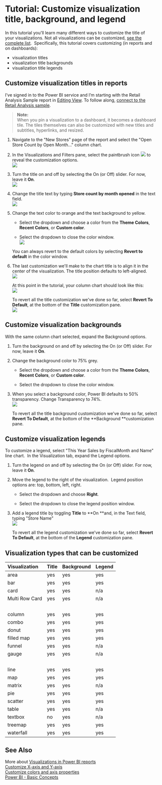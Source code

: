 ﻿<properties
   pageTitle="Tutorial: Customize visualization title, background, and legend"
   description="Tutorial: Customize visualization title, background, and legend"
   services="powerbi"
   documentationCenter=""
   authors="mihart"
   manager="mblythe"
   editor=""
   tags=""/>

<tags
   ms.service="powerbi"
   ms.devlang="NA"
   ms.topic="article"
   ms.tgt_pltfrm="NA"
   ms.workload="powerbi"
   ms.date="10/15/2015"
   ms.author="mihart"/>

# Tutorial: Customize visualization title, background, and legend  

In this tutorial you'll learn many different ways to customize the title of your visualizations. Not all visualizations can be customized, [see the complete list](#list).  Specifically, this tutorial covers customizing (in reports and on dashboards):  
-   visualization titles  
-   visualization title backgrounds  
-   visualization title legends

## Customize visualization titles in reports    
I’ve signed in to the Power BI service and I’m starting with the Retail Analysis Sample report in [Editing View](powerbi-service-interact-with-a-report-in-editing-view.md). To follow along, [connect to the Retail Analysis sample](powerbi-sample-downloads.md).

>**Note:**  
>When you pin a visualization to a dashboard, it becomes a dashboard tile.  The tiles themselves can also be customized with new titles and subtitles, hyperlinks, and resized.

1.  Navigate to the "New Stores" page of the report and select the "Open Store Count by Open Month..." column chart.

2.  In the Visualizations and Filters pane, select the paintbrush icon ![](media/powerbi-service-tutorial-customize-visualization-title-background-and-legend/paintbrush.png) to reveal the customization options.  
	![](media/powerbi-service-tutorial-customize-visualization-title-background-and-legend/customizefull.png)

3.  Turn the title on and off by selecting the On (or Off) slider. For now, leave it **On**.  
	![](media/powerbi-service-tutorial-customize-visualization-title-background-and-legend/onoffslider.png)

4.  Change the title text by typing **Store count by month opened** in the text field.  
	![](media/powerbi-service-tutorial-customize-visualization-title-background-and-legend/customizetext2.png)

5.  Change the text color to orange and the text background to yellow.

	-   Select the dropdown and choose a color from the **Theme Colors**, **Recent Colors**, or **Custom color**.

	-   Select the dropdown to close the color window.  
	![](media/powerbi-service-tutorial-customize-visualization-title-background-and-legend/customizecolorpicker.png)

	You can always revert to the default colors by selecting **Revert to default** in the color window.

6.  The last customization we'll make to the chart title is to align it in the center of the visualization. The title position defaults to left-aligned.  
![](media/powerbi-service-tutorial-customize-visualization-title-background-and-legend/customizealign.png)

	At this point in the tutorial, your column chart should look like this:  
	![](media/powerbi-service-tutorial-customize-visualization-title-background-and-legend/tutorialprogress1.png)

	To revert all the title customization we've done so far, select **Revert To Default**, at the bottom of the **Title** customization pane.  
	![](media/powerbi-service-tutorial-customize-visualization-title-background-and-legend/revertall.png)

## Customize visualization backgrounds  
With the same column chart selected, expand the Background options.

1.  Turn the background on and off by selecting the On (or Off) slider. For now, leave it **On**.

2.  Change the background color to 75% grey.

    -   Select the dropdown and choose a color from the **Theme Colors**, **Recent Colors**, or **Custom color**.

    -   Select the dropdown to close the color window.

3.  When you select a background color, Power BI defaults to 50% transparency. Change Transparency to 74%.   
    ![](media/powerbi-service-tutorial-customize-visualization-title-background-and-legend/customizebackground.png)

    To revert all the title background customization we've done so far, select **Revert To Default**, at the bottom of the **Background **customization pane.

## Customize visualization legends  
To customize a legend, select "This Year Sales by FiscalMonth and Name" line chart.  In the Visualization tab, expand the Legend options.

1.  Turn the legend on and off by selecting the On (or Off) slider. For now, leave it **On**.

2.  Move the legend to the right of the visualization.  Legend position options are: top, bottom, left, right. 

    -   Select the dropdown and choose **Right**.

    -   Select the dropdown to close the legend position window.

3.  Add a legend title by toggling **Title** to **On **and, in the Text field, typing "Store Name"  
    ![](media/powerbi-service-tutorial-customize-visualization-title-background-and-legend/customizelegend.png)

    To revert all the legend customization we've done so far, select **Revert To Default**, at the bottom of the **Legend** customization pane.


<a name="list"></a>
## Visualization types that can be customized  
| Visualization  | Title  | Background | Legend |
|:---------------|:-------|:-----------|:-------|
| area           | yes    | yes        | yes    |
| bar            | yes    | yes        | yes    |
| card           | yes    | yes        | n/a    |
| Multi Row Card | yes    | yes        | n/a    |
|                | <br /> | <br />     | <br /> |
| column         | yes    | yes        | yes    |
| combo          | yes    | yes        | yes    |
| donut          | yes    | yes        | yes    |
| filled map     | yes    | yes        | yes    |
| funnel         | yes    | yes        | n/a    |
| gauge          | yes    | yes        | n/a    |
| <br />         | <br /> | <br />     | <br /> |
| line           | yes    | yes        | yes    |
| map            | yes    | yes        | yes    |
| matrix         | yes    | yes        | n/a    |
| pie            | yes    | yes        | yes    |
| scatter        | yes    | yes        | yes    |
| table          | yes    | yes        | n/a    |
| textbox        | no     | yes        | n/a    |
| treemap        | yes    | yes        | yes    |
| waterfall      | yes    | yes        | yes    |

## See Also  
More about [Visualizations in Power BI reports](powerbi-service-visualizations-for-reports.md)  
[Customize X-axis and Y-axis](powerbi-service-tutorial-customize-x-axis-and-y-axis-properties.md)  
[Customize colors and axis properties](powerbi-service-getting-started-with-color-formatting-and-axis-properties.md)  
[Power BI - Basic Concepts](powerbi-service-basic-concepts.md)  
